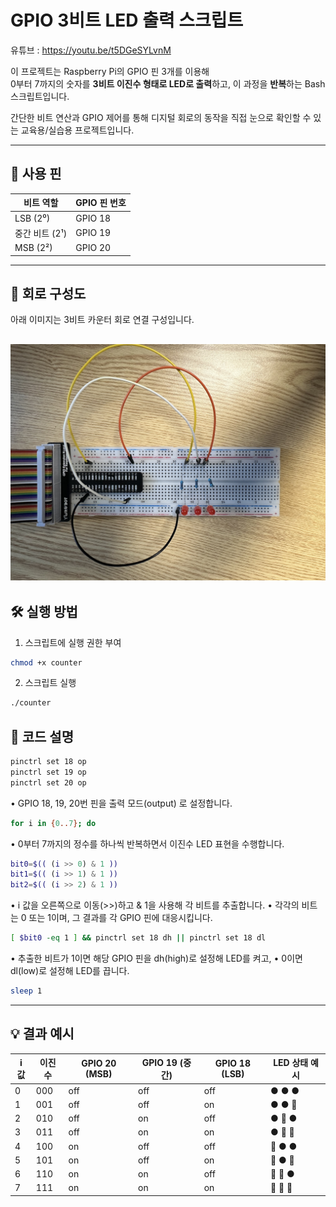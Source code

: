 # GPIO 3비트 LED 출력 스크립트
유튜브 : https://youtu.be/t5DGeSYLvnM

이 프로젝트는 Raspberry Pi의 GPIO 핀 3개를 이용해  
0부터 7까지의 숫자를 **3비트 이진수 형태로 LED로 출력**하고, 이 과정을 **반복**하는 Bash 스크립트입니다.

간단한 비트 연산과 GPIO 제어를 통해 디지털 회로의 동작을 직접 눈으로 확인할 수 있는 교육용/실습용 프로젝트입니다.

---

## 🔌 사용 핀

| 비트 역할 | GPIO 핀 번호 |
|-----------|---------------|
| LSB (2⁰)  | GPIO 18       |
| 중간 비트 (2¹) | GPIO 19   |
| MSB (2²)  | GPIO 20       |

---
## 🔧 회로 구성도

아래 이미지는 3비트 카운터 회로 연결 구성입니다.

![카운터 회로도](images/counter.jpg)
---

## 🛠️ 실행 방법

1. 스크립트에 실행 권한 부여

```bash
chmod +x counter
```
2.	스크립트 실행
```bash
./counter
```
## 📜 코드 설명
```bash
pinctrl set 18 op
pinctrl set 19 op
pinctrl set 20 op
```
• GPIO 18, 19, 20번 핀을 출력 모드(output) 로 설정합니다.
```bash
for i in {0..7}; do
```
• 0부터 7까지의 정수를 하나씩 반복하면서 이진수 LED 표현을 수행합니다.
```bash
bit0=$(( (i >> 0) & 1 ))
bit1=$(( (i >> 1) & 1 ))
bit2=$(( (i >> 2) & 1 ))
```
• i 값을 오른쪽으로 이동(>>)하고 & 1을 사용해 각 비트를 추출합니다.
• 각각의 비트는 0 또는 1이며, 그 결과를 각 GPIO 핀에 대응시킵니다.
```bash
[ $bit0 -eq 1 ] && pinctrl set 18 dh || pinctrl set 18 dl
```
• 추출한 비트가 1이면 해당 GPIO 핀을 dh(high)로 설정해 LED를 켜고,
• 0이면 dl(low)로 설정해 LED를 끕니다.
```bash
sleep 1
```
---
## 💡 결과 예시
| i 값 | 이진수 | GPIO 20 (MSB) | GPIO 19 (중간) | GPIO 18 (LSB) | LED 상태 예시   |
|------|--------|----------------|----------------|----------------|------------------|
| 0    | 000    | off            | off            | off            | ● ● ●            |
| 1    | 001    | off            | off            | on             | ● ● 🔴           |
| 2    | 010    | off            | on             | off            | ● 🔴 ●           |
| 3    | 011    | off            | on             | on             | ● 🔴 🔴          |
| 4    | 100    | on             | off            | off            | 🔴 ● ●           |
| 5    | 101    | on             | off            | on             | 🔴 ● 🔴          |
| 6    | 110    | on             | on             | off            | 🔴 🔴 ●          |
| 7    | 111    | on             | on             | on             | 🔴 🔴 🔴         |